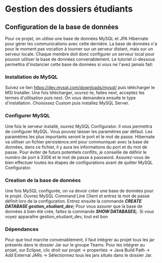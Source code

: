 # Gestion des dossiers étudiants

## Configuration de la base de données

Pour ce projet, on utilise une base de données MySQL et JPA Hibernate pour gérer les communications avec cette dernière. La base de données n'a pour le moment pas vocation à tourner sur un serveur distant, mais sur un serveur locale. Chaque membre doit donc configurer un serveur local pour pouvoir utiliser la base de données convenablement. Le tutoriel ci-dessous permettra d'instancier cette base de données si vous ne l'avez jamais fait:

### Installation de MySQL

Suivez ce lien https://dev.mysql.com/downloads/mysql/ puis télécharger le MSI Installer. Une fois télécharger, ouvrez-le, faites next, acceptez les termes d'utilisation puis next. On vous demandera ensuite le type d'installation. Choisissez Custom puis installez MySQL Server.

### Configurer MySQL

Une fois le serveur installé, ouvrez MySQL Configurator. Il vous permettra de configurer MySQL. Vous pouvez laisser les paramètres par défaut. Les paramètres les plus importants seront le port et le mot de passe. Hibernate va utiliser un fichier persistence.xml pour communiquer avec la base de données, dans ce fichier, il y aura les informations du port et du mot de passe. Pour éviter de futurs potentiels conflits, je conseille de définir le numéro de port à 3306 et le mot de passe à password.
Assurez-vous de bien effectuer toutes les étapes de configurations avant de quitter MySQL Configurator.

### Creation de la base de données

Une fois MySQL configurée, on va devoir créer une base de données pour le projet. Ouvrez MySQL Command Line Client et entrez le mot de passe définit lors de la configuration. Entrez ensuite la commande ***CREATE DATABASE gestion_etudiant_dev;*** Pour vous assurer que la base de données à bien été crée, faites la commande ***SHOW DATABASES;***. Si vous voyez apparaître gestion_etudiant_dev, tout est bon

### Dépendances

Pour que tout marche convenablement, il faut intégrer au projet tous les jar présents dans le dossier Jar sur le groupe Teams. Pour les intégrer au projet, sur Eclipse, clic droit sur projet -> properties -> Java Build Path -> Add External JARs -> Sélectionnez tous les jars situés dans le dossier Jar.